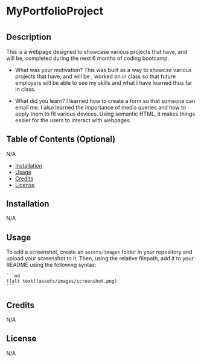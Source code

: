 # MyPortfolioProject

# <Your-Project-Title>

## Description

This is a webpage designed to showcase various projects that have, and will be, completed during the next 6 months of coding bootcamp.

- What was your motivation?
This was built as a way to showcse various projects that have, and will be , worked on in class so that future employers will be able to see my skills and what I have learned thus far in class. 

- What did you learn?
I learned how to create a form so that someone can email me. I also learned the importance of media queries and how to apply them to fit various devices. Using semantic HTML, it makes things easier for the users to interact with webpages. 

## Table of Contents (Optional)

N/A
- [Installation](#installation)
- [Usage](#usage)
- [Credits](#credits)
- [License](#license)

## Installation

N/A
## Usage


To add a screenshot, create an `assets/images` folder in your repository and upload your screenshot to it. Then, using the relative filepath, add it to your README using the following syntax:

    ```md
    ![alt text](assets/images/screenshot.png)
    ```

## Credits

N/A

## License
N/A
